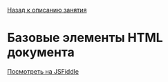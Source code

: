 [Назад к описанию занятия](https://github.com/Vladislav-Lyuminarskiy/Web-course/tree/master/01-HTML-1)

# Базовые элементы HTML документа

[Посмотреть на JSFiddle](https://jsfiddle.net/Vladislav_Lyuminarskiy/gbqnbsha/)
